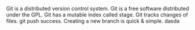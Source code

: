 Git is a distributed version control system.
Git is a free software distributed under the GPL.
Git has a mutable index called stage.
Git tracks changes of files.
git push success.
Creating a new branch is quick & simple.
dasda